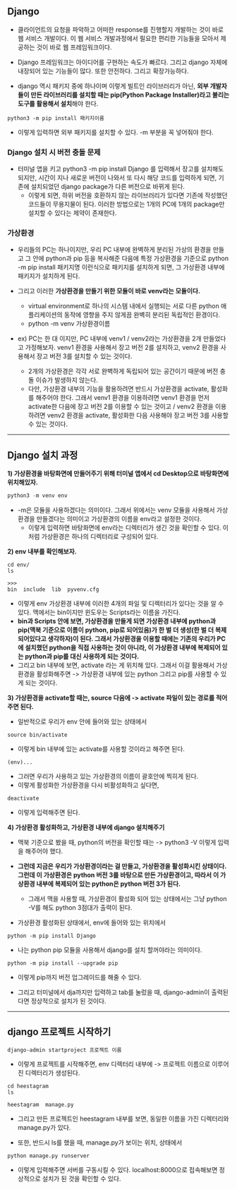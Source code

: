 ## Django 
- 클라이언트의 요청을 파악하고 어떠한 response를 진행할지 개발하는 것이 바로 웹 서비스 개발이다. 이 웹 서비스 개발과정에서 필요한 편리한 기능들을 모아서 제공하는 것이 바로 웹 프레임워크이다.
- Django 프레임워크는 아이디어를 구현하는 속도가 빠르다. 그리고 django 자체에 내장되어 있는 기능들이 많다. 또한 안전하다. 그리고 확장가능하다.

- django 역시 패키지 중에 하나이며 이렇게 빌트인 라이브러리가 아닌, **외부 개발자들이 만든 라이브러리를 설치할 때는 pip(Python Package Installer)라고 불리는 도구를 활용해서 설치**해야 한다.
```terminal
python3 -m pip install 패키지이름
```

- 이렇게 입력하면 외부 패키지를 설치할 수 있다. -m 부분을 꼭 넣어줘야 한다. 


### Django 설치 시 버전 충돌 문제
- 터미널 앱을 키고 python3 -m pip install Django 를 입력해서 장고를 설치해도 되지만, 시간이 지나 새로운 버전이 나와서 또 다시 해당 코드를 입력하게 되면, 기존에 설치되었던 django package가 다른 버전으로 바뀌게 된다.
  - 이렇게 되면, 하위 버전을 호환하지 않는 라이브러리가 있다면 기존에 작성했던 코드들이 무용지물이 된다. 이러한 방법으로는 1개의 PC에 1개의 package만 설치할 수 있다는 제약이 존재한다.


### 가상환경 
- 우리들의 PC는 하나이지만, 우리 PC 내부에 완벽하게 분리된 가상의 환경을 만들고 그 안에 python과 pip 등을 복사해준 다음에 특정 가상환경을 기준으로 python -m pip install 패키지명 이런식으로 패키지를 설치하게 되면, 그 가상환경 내부에 패키지가 설치하게 된다.
- 그리고 이러한 **가상환경을 만들기 위한 모듈이 바로 venv라는 모듈이다.**
  - virtual environment로 하나의 시스템 내에서 실행되는 서로 다른 python 애플리케이션의 동작에 영향을 주지 않게끔 완벽히 분리된 독립적인 환경이다. 
  - python -m venv 가상환경이름 


- ex) PC는 한 대 이지만, PC 내부에 venv1 / venv2라는 가상환경을 2개 만들었다고 가정해보자. venv1 환경을 사용해서 장고 버전 2를 설치하고, venv2 환경을 사용해서 장고 버전 3를 설치할 수 있는 것이다.
  - 2개의 가상환경은 각각 서로 완벽하게 독립되어 있는 공간이기 때문에 버전 충돌 이슈가 발생하지 않는다.
  - 다만, 가상환경 내부의 기능을 활용하려면 반드시 가상환경을 activate, 활성화를 해주어야 한다. 그래서 venv1 환경을 이용하려면 venv1 환경을 먼저 activate한 다음에 장고 버전 2를 이용할 수 있는 것이고 / venv2 환경을 이용하려면 venv2 환경을 activate, 활성화한 다음 사용해야 장고 버전 3를 사용할 수 있는 것이다.

* * *
## Django 설치 과정
**1) 가상환경을 바탕화면에 만들어주기 위해 터미널 앱에서 cd Desktop으로 바탕화면에 위치해있자.**

```python
python3 -m venv env
```

- -m은 모듈을 사용하겠다는 의미이다. 그래서 위에서는 venv 모듈을 사용해서 가상환경을 만들겠다는 의미이고 가상환경의 이름을 env라고 설정한 것이다.
  - 이렇게 입력하면 바탕화면에 env라는 디렉터리가 생긴 것을 확인할 수 있다. 이처럼 가상환경은 하나의 디렉터리로 구성되어 있다.

**2) env 내부를 확인해보자.**
```terminal
cd env/
ls

>>> 
bin  include  lib  pyvenv.cfg
```

- 이렇게 env 가상환경 내부에 이러한 4개의 파일 및 디렉터리가 있다는 것을 알 수 있다. 맥에서는 bin이지만 윈도우는 Scripts라는 이름을 가진다.
- **bin과 Scripts 안에 보면, 가상환경을 만들게 되면 가상환경 내부에 python과 pip(맥북 기준으로 이름이 python, pip로 되어있음)가 한 벌 더 생성(한 벌 더 복제되어있다고 생각하자)이 된다. 그래서 가상환경을 이용할 때에는 기존의 우리가 PC에 설치했던 python을 직접 사용하는 것이 아니라, 이 가상환경 내부에 복제되어 있는 python과 pip를 대신 사용하게 되는 것이다.**
- 그리고 bin 내부에 보면, activate 라는 게 위치해 있다. 그래서 이걸 활용해서 가상환경을 활성화해주면 -> 가상환경 내부에 있는 python 그리고 pip를 사용할 수 있게 되는 것이다.

**3) 가상환경을 activate할 때는, source 다음에 -> activate 파일이 있는 경로를 적어주면 된다.**
- 일반적으로 우리가 env 안에 들어와 있는 상태에서 
```terminal
source bin/activate
```

- 이렇게 bin 내부에 있는 activate를 사용할 것이라고 해주면 된다.

```terminal
(env)...
```

- 그러면 우리가 사용하고 있는 가상환경의 이름이 괄호안에 찍히게 된다. 
- 이렇게 활성화한 가상환경을 다시 비활성화하고 싶다면, 

```terminal
deactivate
```

- 이렇게 입력해주면 된다.

**4) 가상환경 활성화하고, 가상환경 내부에 django 설치해주기**
- 맥북 기준으로 봤을 때, python의 버전을 확인할 때는 -> python3 -V 이렇게 입력을 해주어야 했다. 
- **그런데 지금은 우리가 가상환경이라는 걸 만들고, 가상환경을 활성화시킨 상태이다. 그런데 이 가상환경은 python 버전 3를 바탕으로 만든 가상환경이고, 따라서 이 가상환경 내부에 복제되어 있는 python은 python 버전 3가 된다.**
  - 그래서 맥을 사용할 때, 가상환경이 활성화 되어 있는 상태에서는 그냥 python -V를 해도 python 3점대가 출력이 된다.

- 가상환경 활성화된 상태에서, env에 들어와 있는 위치에서  
```terminal
python -m pip install Django
```

- 나는 python pip 모듈을 사용해서 django를 설치 할꺼야라는 의미이다.

```terminal
python -m pip install --upgrade pip
```

- 이렇게 pip까지 버전 업그레이드를 해줄 수 있다.

- 그리고 터미널에서 dja까지만 입력하고 tab를 눌렀을 때, django-admin이 출력된다면 정상적으로 설치가 된 것이다.

* * *
## django 프로젝트 시작하기
```terminal
django-admin startproject 프로젝트 이름
```

- 이렇게 프로젝트를 시작해주면, env 디렉터리 내부에 -> 프로젝트 이름으로 이루어진 디렉터리가 생성된다.

```terminal
cd heestagram
ls

heestagram	manage.py
```

- 그리고 만든 프로젝트인 heestagram 내부를 보면, 동일한 이름을 가진 디렉터리와 manage.py가 있다.

- 또한, 반드시 ls를 했을 때, manage.py가 보이는 위치, 상태에서
```terminal
python manage.py runserver
```

- 이렇게 입력해주면 서버를 구동시킬 수 있다. localhost:8000으로 접속해보면 정상적으로 설치가 된 것을 확인할 수 있다.
